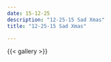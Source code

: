 ```yaml
---
date: 15-12-25
description: "12-25-15 Sad Xmas"
title: "12-25-15 Sad Xmas"

---
```

{{< gallery >}}
